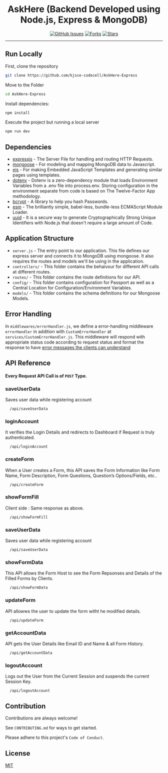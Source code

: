 

<h1 align="center">AskHere (Backend Developed using Node.js, Express & MongoDB)</h1>

<div align="center">

[![GitHub Issues](https://img.shields.io/github/issues/kjsce-codecell/AskHere-Express?style=for-the-badge)](https://github.com/kjsce-codecell/AskHere-Express/issues)
[![Forks](https://img.shields.io/github/forks/kjsce-codecell/AskHere-Express?style=for-the-badge)](https://github.com/kjsce-codecell/AskHere-Express/pull)
[![Stars](https://img.shields.io/github/stars/kjsce-codecell/AskHere-Express?style=for-the-badge)]()

</div>

---

## Run Locally

First, clone the repository

```sh
git clone https://github.com/kjsce-codecell/AskHere-Express
```

Move to the Folder

```sh
cd AskHere-Express
```

Install dependencies:

```sh
npm install
```

Execute the project but running a local server

```sh
npm run dev
```

## Dependencies

- [expressjs](https://expressjs.com/) - The Server File for handling and routing HTTP Requests.
- [mongoose](https://mongoosejs.com/) - For modeling and mapping MongoDB data to Javascript.
- [ejs](https://ejs.co/) - For making Embedded JavaScript Templates and generating similar pages using templates.
- [dotenv](https://www.npmjs.com/package/dotenv) - Dotenv is a zero-dependency module that loads Environment Variables from a .env file into process.env. Storing configuration in the environment separate from code is based on The Twelve-Factor App methodology. 
- [bcrypt](https://www.npmjs.com/package/bcrypt) - A library to help you hash Passwords.
- [esm](https://www.npmjs.com/package/esm?activeTab=readme) - The brilliantly simple, babel-less, bundle-less ECMAScript Module Loader.
- [uuid](https://www.npmjs.com/package/uuid) - It is a secure way to generate Cryptographically Strong Unique Identifiers with Node.js that doesn't require a large amount of Code.

## Application Structure

- `server.js` - The entry point to our application. This file defines our express server and connects it to MongoDB using mongoose. It also requires the routes and models we'll be using in the application.
- `controllers/` - This folder contains the behaivour for different API calls at different routes.
- `routes/` - This folder contains the route definitions for our API.
- `config/` - This folder contains configuration for Passport as well as a Central Location for Configuration/Environment Variables.
- `models/` - This folder contains the schema definitions for our Mongoose Models.

## Error Handling

In `middlewares/errorHandler.js`, we define a error-handling middleware `errorHandler` in addition with `CustomErrorHandler` at `services/CustomErrorHandler.js`. This middleware will respond with appropriate status code according to request status and format the response to have [error messages the clients can understand](https://github.com/gothinkster/realworld/blob/master/API.md#errors-and-status-codes)
## API Reference

#### Every Request API Call is of `POST` Type.

### saveUserData

Saves user data while registering account

```http
  /api/saveUserData
```

### loginAccount

It verifies the Login Details and redirects to Dashboard if Request is truly authenticated. 

```http
  /api/loginAccount
```

### createForm

When a User creates a Form, this API saves the Form Information like Form Name, Form Description, Form Questions, Question’s Options/Fields, etc.. 

```http
  /api/createForm
```

### showFormFill
Client side : Same response as above.

```http
  /api/showFormFill
```

### saveUserData

Saves user data while registering account

```http
  /api/saveUserData
```

### showFormData

This API allows the Form Host to see the Form Repsonses and Details of the Filled Forms by Clients. 

```http
  /api/showFormData
```

### updateForm

API allowws the user to update the form witht he modified details.

```http
  /api/updateForm
```
### getAccountData

API gets the User Details like Email ID and Name & all Form History.

```http
  /api/getAccountData
```
### logoutAccount

Logs out the User from the Current Session and suspends the current Session Key.

```http
  /api/logoutAccount
```

## Contribution

Contributions are always welcome!

See `CONTRIBUTING.md` for ways to get started.

Please adhere to this project's `Code of Conduct`.

## License

[MIT](https://choosealicense.com/licenses/mit/)
